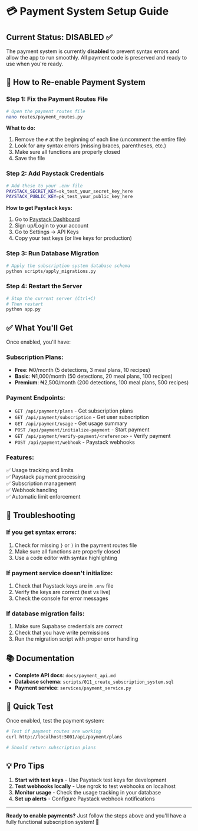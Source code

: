 # 💳 Payment System Setup Guide

## Current Status: DISABLED ✅

The payment system is currently **disabled** to prevent syntax errors and allow the app to run smoothly. All payment code is preserved and ready to use when you're ready.

## 🚀 How to Re-enable Payment System

### Step 1: Fix the Payment Routes File
```bash
# Open the payment routes file
nano routes/payment_routes.py
```

**What to do:**
1. Remove the `#` at the beginning of each line (uncomment the entire file)
2. Look for any syntax errors (missing braces, parentheses, etc.)
3. Make sure all functions are properly closed
4. Save the file

### Step 2: Add Paystack Credentials
```bash
# Add these to your .env file
PAYSTACK_SECRET_KEY=sk_test_your_secret_key_here
PAYSTACK_PUBLIC_KEY=pk_test_your_public_key_here
```

**How to get Paystack keys:**
1. Go to [Paystack Dashboard](https://dashboard.paystack.com)
2. Sign up/Login to your account
3. Go to Settings → API Keys
4. Copy your test keys (or live keys for production)

### Step 3: Run Database Migration
```bash
# Apply the subscription system database schema
python scripts/apply_migrations.py
```

### Step 4: Restart the Server
```bash
# Stop the current server (Ctrl+C)
# Then restart
python app.py
```

## ✅ What You'll Get

Once enabled, you'll have:

### **Subscription Plans:**
- **Free**: ₦0/month (5 detections, 3 meal plans, 10 recipes)
- **Basic**: ₦1,000/month (50 detections, 20 meal plans, 100 recipes)  
- **Premium**: ₦2,500/month (200 detections, 100 meal plans, 500 recipes)


### **Payment Endpoints:**
- `GET /api/payment/plans` - Get subscription plans
- `GET /api/payment/subscription` - Get user subscription
- `GET /api/payment/usage` - Get usage summary
- `POST /api/payment/initialize-payment` - Start payment
- `GET /api/payment/verify-payment/<reference>` - Verify payment
- `POST /api/payment/webhook` - Paystack webhooks

### **Features:**
✅ Usage tracking and limits  
✅ Paystack payment processing  
✅ Subscription management  
✅ Webhook handling  
✅ Automatic limit enforcement  

## 🔧 Troubleshooting

### If you get syntax errors:
1. Check for missing `}` or `)` in the payment routes file
2. Make sure all functions are properly closed
3. Use a code editor with syntax highlighting

### If payment service doesn't initialize:
1. Check that Paystack keys are in `.env` file
2. Verify the keys are correct (test vs live)
3. Check the console for error messages

### If database migration fails:
1. Make sure Supabase credentials are correct
2. Check that you have write permissions
3. Run the migration script with proper error handling

## 📚 Documentation

- **Complete API docs**: `docs/payment_api.md`
- **Database schema**: `scripts/011_create_subscription_system.sql`
- **Payment service**: `services/payment_service.py`

## 🎯 Quick Test

Once enabled, test the payment system:

```bash
# Test if payment routes are working
curl http://localhost:5001/api/payment/plans

# Should return subscription plans
```

## 💡 Pro Tips

1. **Start with test keys** - Use Paystack test keys for development
2. **Test webhooks locally** - Use ngrok to test webhooks on localhost
3. **Monitor usage** - Check the usage tracking in your database
4. **Set up alerts** - Configure Paystack webhook notifications

---

**Ready to enable payments?** Just follow the steps above and you'll have a fully functional subscription system! 🚀 